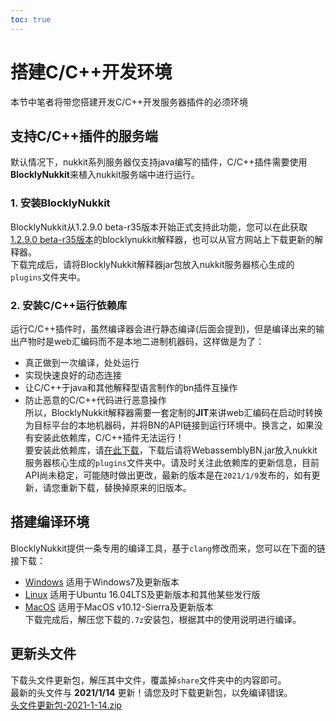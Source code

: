 ```yaml
---  
toc: true  
---  
```

# 搭建C/C++开发环境  
本节中笔者将带您搭建开发C/C++开发服务器插件的必须环境  
## 支持C/C++插件的服务端  
默认情况下，nukkit系列服务器仅支持java编写的插件，C/C++插件需要使用**BlocklyNukkit**来植入nukkit服务端中进行运行。  
### 1. 安装BlocklyNukkit  
BlocklyNukkit从1.2.9.0 beta-r35版本开始正式支持此功能，您可以在此获取[1.2.9.0 beta-r35版本](https://github.com/Superice666/BlocklyNukkit/releases/tag/v1.2.9.0-beta-r35)的blocklynukkit解释器，也可以从官方网站上下载更新的解释器。  
下载完成后，请将BlocklyNukkit解释器jar包放入nukkit服务器核心生成的`plugins`文件夹中。  
### 2. 安装C/C++运行依赖库  
运行C/C++插件时，虽然编译器会进行静态编译(后面会提到)，但是编译出来的输出产物时是web汇编码而不是本地二进制机器码，这样做是为了：  
- 真正做到一次编译，处处运行  
- 实现快速良好的动态连接  
- 让C/C++于java和其他解释型语言制作的bn插件互操作  
- 防止恶意的C/C++代码进行恶意操作  
所以，BlocklyNukkit解释器需要一套定制的**JIT**来讲web汇编码在启动时转换为目标平台的本地机器码，并将BN的API链接到运行环境中。换言之，如果没有安装此依赖库，C/C++插件无法运行！  
要安装此依赖库，请[在此下载](https://tools.blocklynukkit.com/WebassemblyBN.jar)，下载后请将WebassemblyBN.jar放入nukkit服务器核心生成的`plugins`文件夹中。请及时关注此依赖库的更新信息，目前API尚未稳定，可能随时做出更改，最新的版本是在`2021/1/9`发布的，如有更新，请您重新下载，替换掉原来的旧版本。  
## 搭建编译环境  
BlocklyNukkit提供一条专用的编译工具，基于`clang`修改而来，您可以在下面的链接下载：  
- [Windows](https://icesight.lanzous.com/iRTdCkxp1dc) 适用于Windows7及更新版本  
- [Linux](https://icesight.lanzous.com/iSYYskxp1mb) 适用于Ubuntu 16.04LTS及更新版本和其他某些发行版  
- [MacOS](https://icesight.lanzous.com/izF6gkxp0mf) 适用于MacOS v10.12-Sierra及更新版本  
下载完成后，解压您下载的`.7z`安装包，根据其中的使用说明进行编译。  
## 更新头文件  
下载头文件更新包，解压其中文件，覆盖掉`share`文件夹中的内容即可。  
最新的头文件与 **2021/1/14** 更新！请您及时下载更新包，以免编译错误。  
[头文件更新包-2021-1-14.zip](https://icesight.lanzous.com/iIwypkei73c)  
 